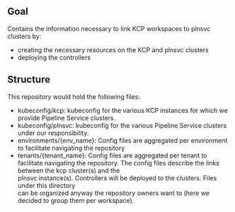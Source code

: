 ## Goal
Contains the information necessary to link KCP workspaces to plnsvc clusters by:

- creating the necessary resources on the KCP and plnsvc clusters
- deploying the controllers

## Structure
This repository would hold the following files:
- kubeconfig/kcp: kubeconfig for the various KCP instances for which we provide Pipeline Service
  clusters.
- kubeconfig/plnsvc: kubeconfig for the various Pipeline Service clusters under our responsibility.
- environments/{env_name}: Config files are aggregated per environment to facilitate navigating
  the repository
- tenants/{tenant_name}: Config files are aggregated per tenant to facilitate navigating
  the repository. The config files describe the links between the kcp cluster(s) and the \
  plnsvc instance(s). Controllers will be deployed to the clusters. Files under this directory \
  can be organized anyway the repository owners want to (here we decided to group them per
  workspace).
